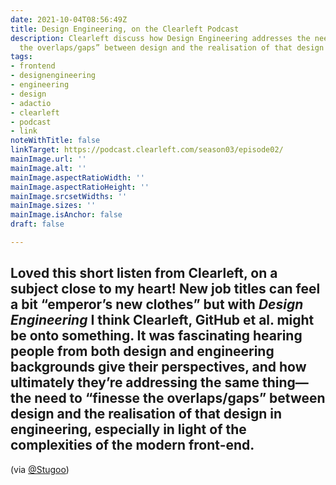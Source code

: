 ```yaml
---
date: 2021-10-04T08:56:49Z
title: Design Engineering, on the Clearleft Podcast
description: Clearleft discuss how Design Engineering addresses the need to “finesse
  the overlaps/gaps” between design and the realisation of that design in engineering
tags:
- frontend
- designengineering
- engineering
- design
- adactio
- clearleft
- podcast
- link
noteWithTitle: false
linkTarget: https://podcast.clearleft.com/season03/episode02/
mainImage.url: ''
mainImage.alt: ''
mainImage.aspectRatioWidth: ''
mainImage.aspectRatioHeight: ''
mainImage.srcsetWidths: ''
mainImage.sizes: ''
mainImage.isAnchor: false
draft: false

---
```

Loved this short listen from Clearleft, on a subject close to my heart! New job titles can feel a bit “emperor’s new clothes” but with _Design Engineering_ I think Clearleft, GitHub et al. might be onto something. It was fascinating hearing people from both design and engineering backgrounds give their perspectives, and how ultimately they’re addressing the same thing—the need to “finesse the overlaps/gaps” between design and the realisation of that design in engineering, especially in light of the complexities of the modern front-end.
---

(via [@Stugoo](https://twitter.com/stugoo))
